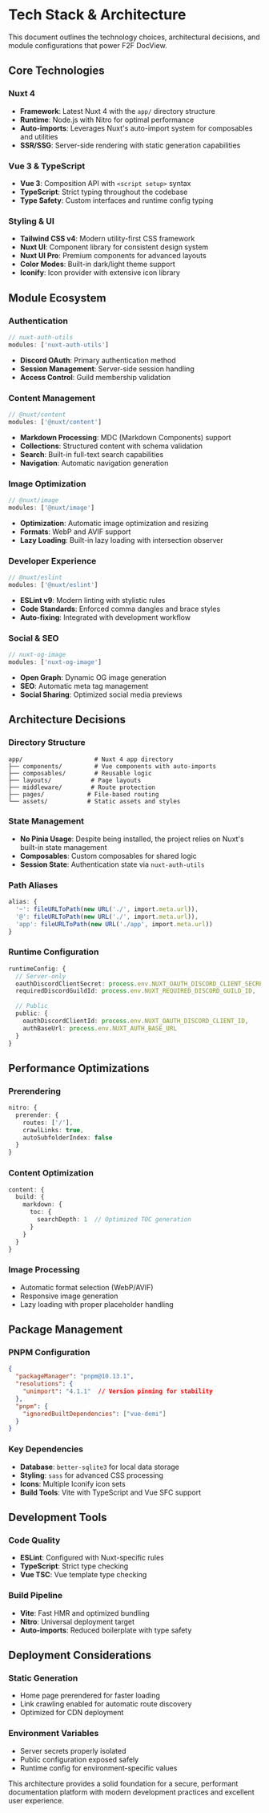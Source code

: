 # Tech Stack & Architecture

This document outlines the technology choices, architectural decisions, and module configurations that power F2F DocView.

## Core Technologies

### Nuxt 4
- **Framework**: Latest Nuxt 4 with the `app/` directory structure
- **Runtime**: Node.js with Nitro for optimal performance
- **Auto-imports**: Leverages Nuxt's auto-import system for composables and utilities
- **SSR/SSG**: Server-side rendering with static generation capabilities

### Vue 3 & TypeScript
- **Vue 3**: Composition API with `<script setup>` syntax
- **TypeScript**: Strict typing throughout the codebase
- **Type Safety**: Custom interfaces and runtime config typing

### Styling & UI
- **Tailwind CSS v4**: Modern utility-first CSS framework
- **Nuxt UI**: Component library for consistent design system
- **Nuxt UI Pro**: Premium components for advanced layouts
- **Color Modes**: Built-in dark/light theme support
- **Iconify**: Icon provider with extensive icon library

## Module Ecosystem

### Authentication
```typescript
// nuxt-auth-utils
modules: ['nuxt-auth-utils']
```
- **Discord OAuth**: Primary authentication method
- **Session Management**: Server-side session handling
- **Access Control**: Guild membership validation

### Content Management
```typescript
// @nuxt/content
modules: ['@nuxt/content']
```
- **Markdown Processing**: MDC (Markdown Components) support
- **Collections**: Structured content with schema validation
- **Search**: Built-in full-text search capabilities
- **Navigation**: Automatic navigation generation

### Image Optimization
```typescript
// @nuxt/image
modules: ['@nuxt/image']
```
- **Optimization**: Automatic image optimization and resizing
- **Formats**: WebP and AVIF support
- **Lazy Loading**: Built-in lazy loading with intersection observer

### Developer Experience
```typescript
// @nuxt/eslint
modules: ['@nuxt/eslint']
```
- **ESLint v9**: Modern linting with stylistic rules
- **Code Standards**: Enforced comma dangles and brace styles
- **Auto-fixing**: Integrated with development workflow

### Social & SEO
```typescript
// nuxt-og-image
modules: ['nuxt-og-image']
```
- **Open Graph**: Dynamic OG image generation
- **SEO**: Automatic meta tag management
- **Social Sharing**: Optimized social media previews

## Architecture Decisions

### Directory Structure
```
app/                    # Nuxt 4 app directory
├── components/         # Vue components with auto-imports
├── composables/        # Reusable logic
├── layouts/           # Page layouts
├── middleware/        # Route protection
├── pages/            # File-based routing
└── assets/           # Static assets and styles
```

### State Management
- **No Pinia Usage**: Despite being installed, the project relies on Nuxt's built-in state management
- **Composables**: Custom composables for shared logic
- **Session State**: Authentication state via `nuxt-auth-utils`

### Path Aliases
```typescript
alias: {
  '~': fileURLToPath(new URL('./', import.meta.url)),
  '@': fileURLToPath(new URL('./', import.meta.url)),
  'app': fileURLToPath(new URL('./app', import.meta.url))
}
```

### Runtime Configuration
```typescript
runtimeConfig: {
  // Server-only
  oauthDiscordClientSecret: process.env.NUXT_OAUTH_DISCORD_CLIENT_SECRET,
  requiredDiscordGuildId: process.env.NUXT_REQUIRED_DISCORD_GUILD_ID,
  
  // Public
  public: {
    oauthDiscordClientId: process.env.NUXT_OAUTH_DISCORD_CLIENT_ID,
    authBaseUrl: process.env.NUXT_AUTH_BASE_URL
  }
}
```

## Performance Optimizations

### Prerendering
```typescript
nitro: {
  prerender: {
    routes: ['/'],
    crawlLinks: true,
    autoSubfolderIndex: false
  }
}
```

### Content Optimization
```typescript
content: {
  build: {
    markdown: {
      toc: {
        searchDepth: 1  // Optimized TOC generation
      }
    }
  }
}
```

### Image Processing
- Automatic format selection (WebP/AVIF)
- Responsive image generation
- Lazy loading with proper placeholder handling

## Package Management

### PNPM Configuration
```json
{
  "packageManager": "pnpm@10.13.1",
  "resolutions": {
    "unimport": "4.1.1"  // Version pinning for stability
  },
  "pnpm": {
    "ignoredBuiltDependencies": ["vue-demi"]
  }
}
```

### Key Dependencies
- **Database**: `better-sqlite3` for local data storage
- **Styling**: `sass` for advanced CSS processing
- **Icons**: Multiple Iconify icon sets
- **Build Tools**: Vite with TypeScript and Vue SFC support

## Development Tools

### Code Quality
- **ESLint**: Configured with Nuxt-specific rules
- **TypeScript**: Strict type checking
- **Vue TSC**: Vue template type checking

### Build Pipeline
- **Vite**: Fast HMR and optimized bundling
- **Nitro**: Universal deployment target
- **Auto-imports**: Reduced boilerplate with type safety

## Deployment Considerations

### Static Generation
- Home page prerendered for faster loading
- Link crawling enabled for automatic route discovery
- Optimized for CDN deployment

### Environment Variables
- Server secrets properly isolated
- Public configuration exposed safely
- Runtime config for environment-specific values

This architecture provides a solid foundation for a secure, performant documentation platform with modern development practices and excellent user experience.
